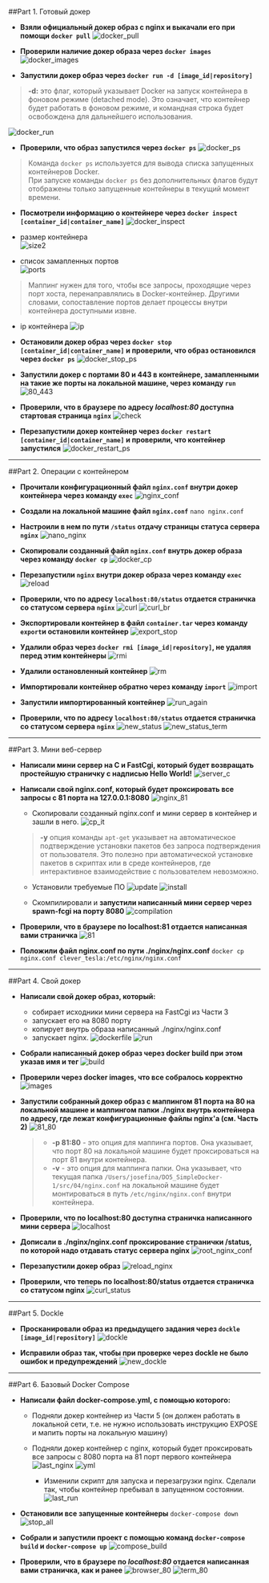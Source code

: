 ##Part 1. Готовый докер

- **Взяли официальный докер образ с nginx и выкачали его при помощи `docker pull`**
![docker_pull](./images/docker_pull.png)

- **Проверили наличие докер образа через `docker images`**
![docker_images](./images/docker_images.png)

- **Запустили докер образ через `docker run -d [image_id|repository]`**

> **-d:** это флаг, который указывает Docker на запуск контейнера в фоновом режиме (detached mode). Это означает, что контейнер будет работать в фоновом режиме, и командная строка будет освобождена для дальнейшего использования.
>

![docker_run](./images/docker_run.png)

- **Проверили, что образ запустился через `docker ps`**
![docker_ps](./images/docker_ps.png)

>Команда `docker ps` используется для вывода списка запущенных контейнеров Docker.  
>При запуске команды `docker ps` без дополнительных флагов будут отображены только запущенные контейнеры в текущий момент времени.
>

- **Посмотрели информацию о контейнере через `docker inspect [container_id|container_name]`**
![docker_inspect](./images/docker_inspect.png)


- размер контейнера  
![size2](./images/size2.png)

- список замапленных портов  
![ports](./images/ports.png)

>Маппинг нужен для того, чтобы все запросы, проходящие через порт хоста, перенаправлялись в Docker-контейнер. Другими словами, сопоставление портов делает процессы внутри контейнера доступными извне.
>

- ip контейнера
![ip](./images/ip.png)

- **Остановили докер образ через `docker stop [container_id|container_name]` и проверили, что образ остановился через `docker ps`**
![docker_stop_ps](./images/docker_stop_ps.png)

- **Запустили докер с портами 80 и 443 в контейнере, замапленными на такие же порты на локальной машине, через команду `run`**
![80_443](./images/80_443.png)

- **Проверили, что в браузере по адресу *localhost:80* доступна стартовая страница `nginx`**
![check](./images/check.png)

- **Перезапустили докер контейнер через `docker restart [container_id|container_name]` и проверили, что контейнер запустился**
![docker_restart_ps](./images/docker_restart_ps.png)

---

##Part 2. Операции с контейнером

- **Прочитали конфигурационный файл `nginx.conf` внутри докер контейнера через команду `exec`**
![nginx_conf](./images/nginx_conf.png)

- **Создали на локальной машине файл `nginx.conf`**
`nano nginx.conf`

- **Настроили в нем по пути `/status` отдачу страницы статуса сервера `nginx`**
![nano_nginx](./images/nano_nginx.png)

- **Скопировали созданный файл `nginx.conf` внутрь докер образа через команду `docker cp`**
![docker_cp](./images/docker_cp.png)

- **Перезапустили `nginx` внутри докер образа через команду `exec`**
![reload](./images/reload.png)

- **Проверили, что по адресу `localhost:80/status` отдается страничка со статусом сервера `nginx`**
![curl](./images/curl.png)
![curl_br](./images/curl_br.png)

- **Экспортировали контейнер в файл `container.tar` через команду `export`и остановили контейнер**
![export_stop](./images/export_stop.png)

- **Удалили образ через `docker rmi [image_id|repository]`, не удаляя перед этим контейнеры**
![rmi](./images/rmi.png)

- **Удалили остановленный контейнер**
![rm](./images/rm.png)

- **Импортировали контейнер обратно через команду `import`**
![import](./images/import.png)

- **Запустили импортированный контейнер**
![run_again](./images/run_again.png)

- **Проверили, что по адресу `localhost:80/status` отдается страничка со статусом сервера `nginx`**
![new_status](./images/new_status.png)
![new_status_term](./images/new_status_term.png)

---

##Part 3. Мини веб-сервер

- **Написали мини сервер на C и FastCgi, который будет возвращать простейшую страничку с надписью Hello World!**
![server_c](./images/server_c.png)


- **Написали свой nginx.conf, который будет проксировать все запросы с 81 порта на 127.0.0.1:8080**
![nginx_81](./images/nginx_81.png)

	- Скопировали созданный nginx.conf и мини сервер в контейнер и зашли в него. 
	![cp_it](./images/cp_it.png)
	
	> **-y** опция команды `apt-get` указывает на автоматическое подтверждение установки пакетов без запроса подтверждения от пользователя. Это полезно при автоматической установке пакетов в скриптах или в среде контейнеров, где интерактивное взаимодействие с пользователем невозможно.
	>

	- Установили требуемые ПО
	![update](./images/update.png)
	![install](./images/install.png)
	
	- Скомпилировали и **запустили написанный мини сервер через spawn-fcgi на порту 8080**
	![compilation](./images/compilation.png)

	
- **Проверили, что в браузере по localhost:81 отдается написанная вами страничка**
![81](./images/81.png)	

- **Положили файл nginx.conf по пути ./nginx/nginx.conf**
`docker cp nginx.conf clever_tesla:/etc/nginx/nginx.conf`

---

##Part 4. Свой докер

- **Написали свой докер образ, который:**

	- собирает исходники мини сервера на FastCgi из Части 3
	- запускает его на 8080 порту
	- копирует внутрь образа написанный ./nginx/nginx.conf
	- запускает nginx.
	![dockerfile](./images/dockerfile.png)
	![run](./images/run.png)	

- **Собрали написанный докер образ через docker build при этом указав имя и тег**
	![build](./images/build.png)	
	
- **Проверили через docker images, что все собралось корректно**
	![images](./images/images.png)	
	
- **Запустили собранный докер образ с маппингом 81 порта на 80 на локальной машине и маппингом папки ./nginx внутрь контейнера по адресу, где лежат конфигурационные файлы nginx'а (см. Часть 2)**
	![81_80](./images/81_80.png)
	
	> - **-p 81:80** - это опция для маппинга портов. Она указывает, что порт 80 на локальной машине будет проксироваться на порт 81 внутри контейнера.
	> - **-v** - это опция для маппинга папки. Она указывает, что текущая папка `/Users/josefina/DO5_SimpleDocker-1/src/04/nginx.conf` на локальной машине будет монтироваться в путь `/etc/nginx/nginx.conf` внутри контейнера.
	>
	
- **Проверили, что по localhost:80 доступна страничка написанного мини сервера**
	![localhost](./images/localhost.png)
	
- **Дописали в ./nginx/nginx.conf проксирование странички /status, по которой надо отдавать статус сервера nginx**
	![root_nginx_conf](./images/root_nginx_conf.png)

- **Перезапустили докер образ**
	![reload_nginx](./images/reload_nginx.png)

- **Проверили, что теперь по localhost:80/status отдается страничка со статусом nginx**
	![curl_status](./images/curl_status.png)
	
---

##Part 5. Dockle

- **Просканировали образ из предыдущего задания через `dockle [image_id|repository]`**
	![dockle](./images/dockle.png)

- **Исправили образ так, чтобы при проверке через dockle не было ошибок и предупреждений**
	![new_dockle](./images/new_dockle.png)
	
---

##Part 6. Базовый Docker Compose

- **Написали файл docker-compose.yml, с помощью которого:**

	- Подняли докер контейнер из Части 5 (он должен работать в локальной сети, т.е. не нужно использовать инструкцию EXPOSE и мапить порты на локальную машину)
		
	- Подняли докер контейнер с nginx, который будет проксировать все запросы с 8080 порта на 81 порт первого контейнера
	![last_nginx](./images/last_nginx.png)
	![yml](./images/yml.png)
	
		- Изменили скрипт для запуска и перезагрузки nginx. Сделали так, чтобы контейнер пребывал в запущенном состоянии. 
	![last_run](./images/last_run.png)

- **Остановили все запущенные контейнеры**
	`docker-compose down`
	![stop_all](./images/stop_all.png)

- **Собрали и запустили проект с помощью команд `docker-compose build` и `docker-compose up`**
	![compose_build](./images/compose_build.png)

- **Проверили, что в браузере по *localhost:80* отдается написанная вами страничка, как и ранее**
	![browser_80](./images/browser_80.png)
	![term_80](./images/term_80.png)
